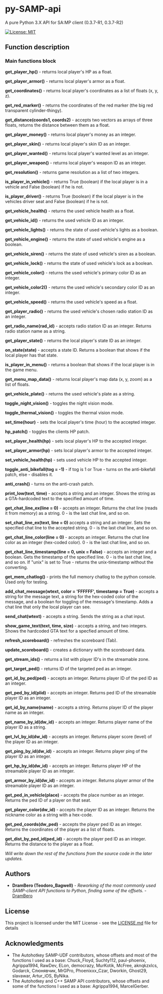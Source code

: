 # py-SAMP-api

A pure Python 3.X API for SA:MP client (0.3.7-R1, 0.3.7-R2)

[![License: MIT](https://img.shields.io/badge/License-MIT-yellow.svg)](https://opensource.org/licenses/MIT)

## Function description
### Main functions block
**get_player_hp()** - returns local player's HP as a float.

**get_player_armor()** - returns local player's armor as a float.

**get_coordinates()** - returns local player's coordinates as a list of floats (x, y, z).

**get_red_marker()** - returns the coordinates of the red marker (the big red transparent cylinder-thingy).

**get_distance(coords1, coords2)** - accepts two vectors as arrays of three floats, returns the distance between them as a float.

**get_player_money()** - returns local player's money as an integer.

**get_player_skin()** - returns local player's skin ID as an integer.

**get_player_wanted()** - returns local player's wanted level as an integer.

**get_player_weapon()** - returns local player's weapon ID as an integer.

**get_resolution()** - returns game resolution as a list of two integers.

**is_player_in_vehicle()** - returns True (boolean) if the local player is in a vehicle and False (boolean) if he is not.

**is_player_driver()** - returns True (boolean) if the local player is in the vehicles driver seat and False (boolean) if he is not.

**get_vehicle_health()** - returns the used vehicle health as a float.

**get_vehicle_id()** - returns the used vehicle ID as an integer.

**get_vehicle_lights()** - returns the state of used vehicle's lights as a boolean.

**get_vehicle_engine()** - returns the state of used vehicle's engine as a boolean.

**get_vehicle_siren()** - returns the state of used vehicle's siren as a boolean.

**get_vehicle_lock()** - returns the state of used vehicle's lock as a boolean.

**get_vehicle_color()** - returns the used vehicle's primary color ID as an integer.

**get_vehicle_color2()** - returns the used vehicle's secondary color ID as an integer.

**get_vehicle_speed()** - returns the used vehicle's speed as a float.

**get_player_radio()** - returns the used vehicle's chosen radio station ID as an integer.

**get_radio_name(rad_id)** - accepts radio station ID as an integer. Returns radio station name as a string.

**get_player_state()** - returns the local player's state ID as an integer.

**on_state(state)** - accepts a state ID. Returns a boolean that shows if the local player has that state.

**is_player_in_menu()** - returns a boolean that shows if the local player is in the game menu.

**get_menu_map_data()** - returns local player's map data (x, y, zoom) as a list of floats.

**get_vehicle_plate()** - returns the used vehicle's plate as a string.

**toggle_night_vision()** - toggles the night vision mode.

**toggle_thermal_vision()** - toggles the thermal vision mode.

**set_time(hour)** - sets the local player's time (hour) to the accepted integer.

**hp_patch()** - toggles the clients HP patch.

**set_player_health(hp)** - sets local player's HP to the accepted integer.

**set_player_armor(hp)** - sets local player's armor to the accepted integer.

**set_vehicle_health(hp)** - sets used vehicle HP to the accepted integer.

**toggle_anti_bikefall(tog = -1)** - if tog is 1 or True - turns on the anti-bikefall patch, else - disables it.

**anti_crash()** - turns on the anti-crash patch.

**print_low(text, time)** - accepts a string and an integer. Shows the string as a GTA-hardcoded text to the specified amount of time.

**get_chat_line_ex(line = 0)** - accepts an integer. Returns the chat line (reads it from memory) as a string. 0 - is the last chat line, and so on.

**set_chat_line_ex(text, line = 0)** accepts a string and an integer. Sets the specified chat line to the accepted string. 0 - is the last chat line, and so on.

**get_chat_line_color(line = 0)** - accepts an integer. Returns the chat line color as an integer (hex-coded color). 0 - is the last chat line, and so on.

**get_chat_line_timestamp(line = 0, unix = False)** - accepts an integer and a boolean. Gets the timestamp of the specified line. 0 - is the last chat line, and so on. If "unix" is set to True - returns the unix-timestamp without the converting.

**get_mem_chatlog()** - prints the full memory chatlog to the python console. Used only for testing.

**add_chat_message(wtext, color = 'FFFFFF', timestamp = True)** - accepts a string for the message text, a string for the hex-coded color of the message, and a boolean for toggling of the message's timestamp. Adds a chat line that only the local player can see.

**send_chat(wtext)** - accepts a string. Sends the string as a chat input.

**show_game_text(text, time, size)** - accepts a string, and two integers. Shows the hardcoded GTA text for a specfied amount of time.

**refresh_scoreboard()** - refreshes the scoreboard (Tab).

**update_scoreboard()** - creates a dictionary with the scoreboard data.

**get_stream_ids()** - returns a list with player ID's in the streamable zone.

**get_target_ped()** - returns ID of the targeted ped as an integer.

**get_id_by_ped(ped)** - accepts an integer. Returns player ID of the ped ID as an integer.

**get_ped_by_id(plid)** - accepts an integer. Returns ped ID of the streamable player ID as an integer.

**get_id_by_name(name)** - accepts a string. Returns player ID of the player name as an integer.

**get_name_by_id(dw_id)** - accepts an integer. Returns player name of the player ID as a string.

**get_lvl_by_id(dw_id)** - accepts an integer. Returns player score (level) of the player ID as an integer.

**get_ping_by_id(dw_id)** - accepts an integer. Returns player ping of the player ID as an integer.

**get_hp_by_id(dw_id)** - accepts an integer. Returns player HP of the streamable player ID as an integer.

**get_armor_by_id(dw_id)** - accepts an integer. Returns player armor of the streamable player ID as an integer.

**get_ped_in_vehicle(place)** - accepts the place number as an integer. Returns the ped ID of a player on that seat.

**get_player_color(dw_id)** - accepts the player ID as an integer. Returns the nickname color as a string with a hex-code.

**get_ped_coords(dw_ped)** - accepts the player ped ID as an integer. Returns the coordinates of the player as a list of floats.

**get_dist_by_ped_id(ped_id)** - accepts the player ped ID as an integer. Returns the distance to the player as a float.

*Will write down the rest of the functions from the source code in the later updates.*

## Authors

* **DramBero (Teodoro_Bagwell)** - *Reworking of the most commonly used SAMP-client API functions to Python, finding some of the offsets.* - [DramBero](https://github.com/DramBero)

## License

This project is licensed under the MIT License - see the [LICENSE.md](LICENSE.md) file for details

## Acknowledgments

* The Autohotkey SAMP-UDF contributors, whose offsets and most of the functions I used as a base: Chuck_Floyd, Suchty112, paul-phoenix, Agrippa1994, RawDev, ELon, democrazy, MurKotik, McFree, aknqkzxlcs, Godarck, Слюнявчик, MrGPro, Phoenixxx_Czar, Dworkin, Ghost29, slavawar, Artur_iOS, ByNika.
* The Autohotkey and C++ SAMP API contributors, whose offsets and some of the functions I used as a base: Agrippa1994, MarcelGerber.
